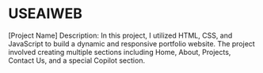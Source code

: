 # USEAIWEB
[Project Name] Description: In this project, I utilized HTML, CSS, and JavaScript to build a dynamic and responsive portfolio website. The project involved creating multiple sections including Home, About, Projects, Contact Us, and a special Copilot section. 
